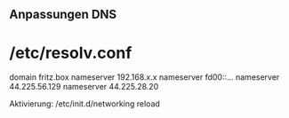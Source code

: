 ## Anpassungen DNS ##

# /etc/resolv.conf
domain fritz.box
nameserver 192.168.x.x
nameserver fd00::...
nameserver 44.225.56.129
nameserver 44.225.28.20

Aktivierung: /etc/init.d/networking reload
